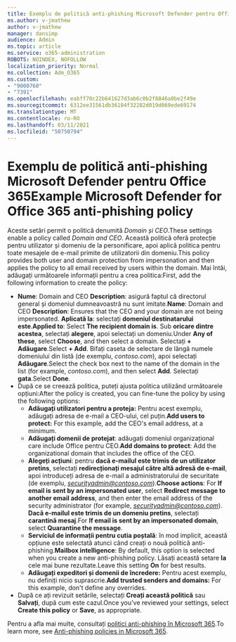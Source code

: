 ```yaml
---
title: Exemplu de politică anti-phishing Microsoft Defender pentru Office 365
ms.author: v-jmathew
author: v-jmathew
manager: dansimp
audience: Admin
ms.topic: article
ms.service: o365-administration
ROBOTS: NOINDEX, NOFOLLOW
localization_priority: Normal
ms.collection: Adm_O365
ms.custom:
- "9000760"
- "7391"
ms.openlocfilehash: eabff70c22b641627d3ab6c0b2f8846a0be2f49e
ms.sourcegitcommit: 6312ee31561db36104f32282d019d069ede69174
ms.translationtype: MT
ms.contentlocale: ro-RO
ms.lasthandoff: 03/11/2021
ms.locfileid: "50750794"
---
```

# <a name="example-microsoft-defender-for-office-365-anti-phishing-policy"></a><span data-ttu-id="3f3ec-102">Exemplu de politică anti-phishing Microsoft Defender pentru Office 365</span><span class="sxs-lookup"><span data-stu-id="3f3ec-102">Example Microsoft Defender for Office 365 anti-phishing policy</span></span>

<span data-ttu-id="3f3ec-103">Aceste setări permit o politică denumită *Domain și CEO*.</span><span class="sxs-lookup"><span data-stu-id="3f3ec-103">These settings enable a policy called *Domain and CEO*.</span></span> <span data-ttu-id="3f3ec-104">Această politică oferă protecție pentru utilizator și domeniu de la personificare, apoi aplică politica pentru toate mesajele de e-mail primite de utilizatorii din domeniu.</span><span class="sxs-lookup"><span data-stu-id="3f3ec-104">This policy provides both user and domain protection from impersonation and then applies the policy to all email received by users within the domain.</span></span> <span data-ttu-id="3f3ec-105">Mai întâi, adăugați următoarele informații pentru a crea politica:</span><span class="sxs-lookup"><span data-stu-id="3f3ec-105">First, add the following information to create the policy:</span></span>

- <span data-ttu-id="3f3ec-106">**Nume**: Domain and CEO **Description**: asigură faptul că directorul general și domeniul dumneavoastră nu sunt imitate.</span><span class="sxs-lookup"><span data-stu-id="3f3ec-106">**Name**: Domain and CEO **Description**: Ensures that the CEO and your domain are not being impersonated.</span></span>
  <span data-ttu-id="3f3ec-107">**Aplicată la**: selectați **domeniul destinatarului este**.</span><span class="sxs-lookup"><span data-stu-id="3f3ec-107">**Applied to**: Select **The recipient domain is**.</span></span> <span data-ttu-id="3f3ec-108">Sub **oricare dintre acestea**, selectați **alegere**, apoi selectați un domeniu.</span><span class="sxs-lookup"><span data-stu-id="3f3ec-108">Under **Any of these**, select **Choose**, and then select a domain.</span></span> <span data-ttu-id="3f3ec-109">Selectați **+ Adăugare**.</span><span class="sxs-lookup"><span data-stu-id="3f3ec-109">Select **+ Add**.</span></span> <span data-ttu-id="3f3ec-110">Bifați caseta de selectare de lângă numele domeniului din listă (de exemplu, *contoso.com*), apoi selectați **Adăugare**.</span><span class="sxs-lookup"><span data-stu-id="3f3ec-110">Select the check box next to the name of the domain in the list (for example, *contoso.com*), and then select **Add**.</span></span> <span data-ttu-id="3f3ec-111">Selectați **gata**.</span><span class="sxs-lookup"><span data-stu-id="3f3ec-111">Select **Done**.</span></span>
- <span data-ttu-id="3f3ec-112">După ce se creează politica, puteți ajusta politica utilizând următoarele opțiuni:</span><span class="sxs-lookup"><span data-stu-id="3f3ec-112">After the policy is created, you can fine-tune the policy by using the following options:</span></span>
  - <span data-ttu-id="3f3ec-113">**Adăugați utilizatori pentru a proteja:** Pentru acest exemplu, adăugați adresa de e-mail a CEO-ului, cel puțin.</span><span class="sxs-lookup"><span data-stu-id="3f3ec-113">**Add users to protect:** For this example, add the CEO's email address, at a minimum.</span></span>
  - <span data-ttu-id="3f3ec-114">**Adăugați domenii de protejat**: adăugați domeniul organizațional care include Office pentru CEO.</span><span class="sxs-lookup"><span data-stu-id="3f3ec-114">**Add domains to protect**: Add the organizational domain that includes the office of the CEO.</span></span>
  - <span data-ttu-id="3f3ec-115">**Alegeți acțiuni**: pentru **dacă e-mailul este trimis de un utilizator pretins**, selectați **redirecționați mesajul către altă adresă de e-mail**, apoi introduceți adresa de e-mail a administratorului de securitate (de exemplu, *securityadmin@contoso.com*).</span><span class="sxs-lookup"><span data-stu-id="3f3ec-115">**Choose actions**: For **If email is sent by an impersonated user**, select **Redirect message to another email address**, and then enter the email address of the security administrator (for example, *securityadmin@contoso.com*).</span></span> <span data-ttu-id="3f3ec-116">**Dacă e-mailul este trimis de un domeniu pretins**, selectați **carantină mesaj**.</span><span class="sxs-lookup"><span data-stu-id="3f3ec-116">For **If email is sent by an impersonated domain**, select **Quarantine the message**.</span></span>
  - <span data-ttu-id="3f3ec-117">**Serviciul de informații pentru cutia poștală**: în mod implicit, această opțiune este selectată atunci când creați o nouă politică anti-phishing.</span><span class="sxs-lookup"><span data-stu-id="3f3ec-117">**Mailbox intelligence**: By default, this option is selected when you create a new anti-phishing policy.</span></span> <span data-ttu-id="3f3ec-118">Lăsați această setare **la** cele mai bune rezultate.</span><span class="sxs-lookup"><span data-stu-id="3f3ec-118">Leave this setting **On** for best results.</span></span>
  - <span data-ttu-id="3f3ec-119">**Adăugați expeditori și domenii de încredere:** Pentru acest exemplu, nu definiți nicio suprascrie.</span><span class="sxs-lookup"><span data-stu-id="3f3ec-119">**Add trusted senders and domains:** For this example, don't define any overrides.</span></span>
- <span data-ttu-id="3f3ec-120">După ce ați revizuit setările, selectați **Creați această politică** sau **Salvați**, după cum este cazul.</span><span class="sxs-lookup"><span data-stu-id="3f3ec-120">Once you've reviewed your settings, select **Create this policy** or **Save**, as appropriate.</span></span>

<span data-ttu-id="3f3ec-121">Pentru a afla mai multe, consultați [politici anti-phishing în Microsoft 365](https://go.microsoft.com/fwlink/?linkid=2092235).</span><span class="sxs-lookup"><span data-stu-id="3f3ec-121">To learn more, see [Anti-phishing policies in Microsoft 365](https://go.microsoft.com/fwlink/?linkid=2092235).</span></span>
